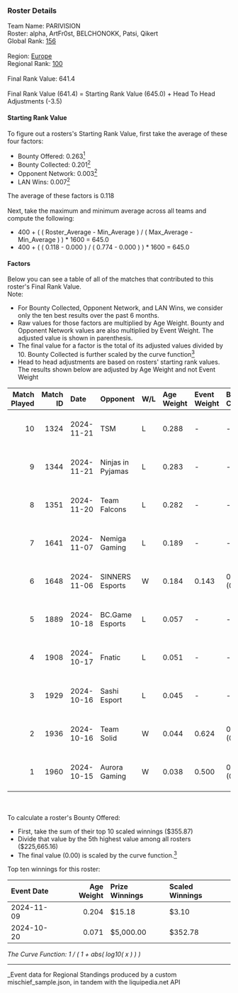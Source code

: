 ### Roster Details<br />
Team Name: PARIVISION<br />
Roster: alpha, ArtFr0st, BELCHONOKK, Patsi, Qikert<br />
Global Rank: [156](../../standings_global_2025_04_07.md)<br />
<br />
Region: [Europe]( ../../standings_europe_2025_04_07.md)<br />
Regional Rank: [100]( ../../standings_europe_2025_04_07.md)<br />
<br />
Final Rank Value:  641.4<br />
<br />
Final Rank Value (641.4) = Starting Rank Value (645.0) + Head To Head Adjustments (-3.5)<br />

#### Starting Rank Value<br />
To figure out a rosters's Starting Rank Value, first take the average of these four factors:<br />
- Bounty Offered: 0.263[<sup>1</sup>](#table2)
- Bounty Collected: 0.201[<sup>2</sup>](#table1)
- Opponent Network: 0.003[<sup>2</sup>](#table1)
- LAN Wins: 0.007[<sup>2</sup>](#table1)

The average of these factors is 0.118<br />
<br />
Next, take the maximum and minimum average across all teams and compute the following:<br />
- 400 + ( ( Roster_Average - Min_Average ) / ( Max_Average - Min_Average ) ) * 1600 = 645.0
- 400 + ( ( 0.118 - 0.000 ) / ( 0.774 - 0.000 ) ) * 1600 = 645.0


#### Factors<br />
Below you can see a table of all of the matches that contributed to this roster's Final Rank Value.<br />
Note:<br />

- For Bounty Collected, Opponent Network, and LAN Wins, we consider only the ten best results over the past 6 months.
- Raw values for those factors are multiplied by Age Weight. Bounty and Opponent Network values are also multiplied by Event Weight. The adjusted value is shown in parenthesis.
- The final value for a factor is the total of its adjusted values divided by 10. Bounty Collected is further scaled by the curve function[<sup>3</sup>](#curveFunction)
- Head to head adjustments are based on rosters' starting rank values. The results shown below are adjusted by Age Weight and not Event Weight
<span id="table1"></span><br />


| Match Played | Match ID | Date       | Opponent          | W/L | Age Weight | Event Weight | Bounty Collected | Opponent Network | LAN Wins  | H2H Adj. | Roster                                     |
| -: | -: | :- | :- | :- | :- | :- | :- | :- | :- | -: | :- |
|           10 |     1324 | 2024-11-21 | TSM               | L   | 0.288      | -            | -                | -                | -         |    -4.22 | alpha, ArtFr0st, BELCHONOKK, Patsi, Qikert |
|            9 |     1344 | 2024-11-21 | Ninjas in Pyjamas | L   | 0.283      | -            | -                | -                | -         |    -2.89 | alpha, ArtFr0st, BELCHONOKK, Patsi, Qikert |
|            8 |     1351 | 2024-11-20 | Team Falcons      | L   | 0.282      | -            | -                | -                | -         |    -0.01 | alpha, ArtFr0st, BELCHONOKK, Patsi, Qikert |
|            7 |     1641 | 2024-11-07 | Nemiga Gaming     | L   | 0.189      | -            | -                | -                | -         |    -1.45 | alpha, ArtFr0st, BELCHONOKK, Patsi, Qikert |
|            6 |     1648 | 2024-11-06 | SINNERS Esports   | W   | 0.184      | 0.143        | 0.015 (0.000)    | 0.337 (0.009)    | 0 (0.000) |     4.20 | alpha, ArtFr0st, BELCHONOKK, Patsi, Qikert |
|            5 |     1889 | 2024-10-18 | BC.Game Esports   | L   | 0.057      | -            | -                | -                | -         |    -0.27 | alpha, ArtFr0st, BELCHONOKK, Patsi, Qikert |
|            4 |     1908 | 2024-10-17 | Fnatic            | L   | 0.051      | -            | -                | -                | -         |    -0.27 | alpha, ArtFr0st, BELCHONOKK, Patsi, Qikert |
|            3 |     1929 | 2024-10-16 | Sashi Esport      | L   | 0.045      | -            | -                | -                | -         |    -0.31 | alpha, ArtFr0st, BELCHONOKK, Patsi, Qikert |
|            2 |     1936 | 2024-10-16 | Team Solid        | W   | 0.044      | 0.624        | 0.021 (0.001)    | 0.501 (0.014)    | 1 (0.044) |     0.93 | alpha, ArtFr0st, BELCHONOKK, Patsi, Qikert |
|            1 |     1960 | 2024-10-15 | Aurora Gaming     | W   | 0.038      | 0.500        | 0.006 (0.000)    | 0.437 (0.008)    | 0 (0.000) |     0.75 | alpha, ArtFr0st, BELCHONOKK, Patsi, Qikert |

<br />
<span id="table2"></span><br />
To calculate a roster's Bounty Offered:<br />

- First, take the sum of their top 10 scaled winnings ($355.87)
- Divide that value by the 5th highest value among all rosters ($225,665.16)
- The final value (0.00) is scaled by the curve function.[<sup>3</sup>](#curveFunction)

Top ten winnings for this roster:<br />

| Event Date | Age Weight | Prize Winnings | Scaled Winnings |
| :- | -: | :- | :- |
| 2024-11-09 |      0.204 | $15.18         | $3.10           |
| 2024-10-20 |      0.071 | $5,000.00      | $352.78         |


<span id="curveFunction"></span>_The Curve Function: 1 / ( 1 + abs( log10( x ) ) )_<br />

---
_Event data for Regional Standings produced by a custom mischief_sample.json, in tandem with the liquipedia.net API<br />
